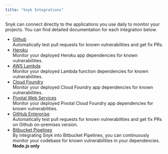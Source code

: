 ```yaml
---
title: "Snyk Integrations"
---
```


Snyk can connect directly to the applications you use daily to monitor your projects. You can find detailed documentation for each integration below.

<ul class="list--underlined">
  <li><a class="h5" href="/docs/github">Github</a><br/>Automatically test pull requests for known vulnerabilities and get fix PRs.</li>
  <li><a class="h5" href="/docs/heroku">Heroku</a><br/>Monitor your deployed Heroku app dependencies for known vulnerabilities.</li>
  <li><a class="h5" href="/docs/aws-lambda">AWS Lambda</a><br/>Monitor your deployed Lambda function dependencies for known vulnerabilities.</li>
  <li><a class="h5" href="/docs/cloud-foundry">Cloud Foundry</a><br/>Monitor your deployed Cloud Foundry app dependencies for known vulnerabilities.</li>
  <li><a class="h5" href="/docs/pivotal-web-services">Pivotal Web Services</a><br/>Monitor your deployed Pivotal Cloud Foundry app dependencies for known vulnerabilities.</li>
  <li><a class="h5" href="/docs/snyk-broker">GitHub Enterprise</a><br/>Automatically test pull requests for known vulnerabilities and get fix PRs on Github on-premises version.</li>
  <li><a class="h5" href="/docs/bitbucket">Bitbucket Pipelines</a><br/>By integrating Snyk into Bitbucket Pipelines, you can continuously monitor your codebase for known vulnerabilities in your dependencies. <strong>Node.js only</strong></li>
</ul>
